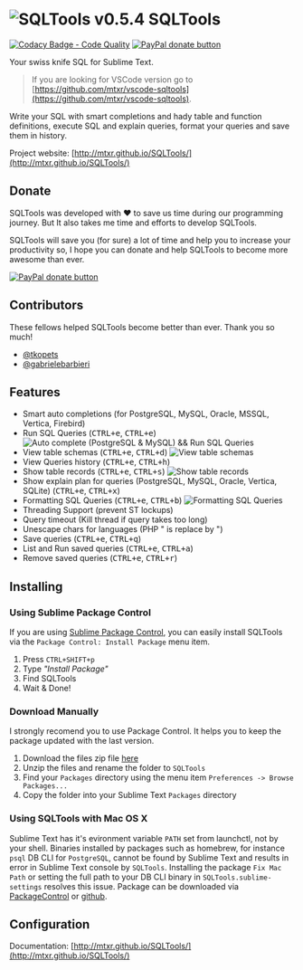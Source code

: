 ![SQLTools v0.5.4](https://github.com/mtxr/SQLTools/raw/images/icon.png?raw=true) SQLTools
===============

[![Codacy Badge - Code Quality](https://api.codacy.com/project/badge/Grade/69521948934940d289f82405d16926bb)](https://www.codacy.com/app/SQLTools/SQLTools?utm_source=github.com&amp;utm_medium=referral&amp;utm_content=mtxr/SQLTools&amp;utm_campaign=Badge_Grade)
<span class="badge-paypal"><a href="https://www.paypal.com/cgi-bin/webscr?cmd=_s-xclick&hosted_button_id=RSMB6DGK238V8" title="Donate to this project using Paypal"><img src="https://img.shields.io/badge/paypal-donate-yellow.svg" alt="PayPal donate button" /></a></span>

Your swiss knife SQL for Sublime Text.

> If you are looking for VSCode version go to [https://github.com/mtxr/vscode-sqltools](https://github.com/mtxr/vscode-sqltools).

Write your SQL with smart completions and hady table and function definitions, execute SQL and explain queries, format your queries and save them in history.

Project website: [http://mtxr.github.io/SQLTools/](http://mtxr.github.io/SQLTools/)

## Donate

SQLTools was developed with ♥ to save us time during our programming journey. But It also takes me time and efforts to develop SQLTools.

SQLTools will save you (for sure) a lot of time and help you to increase your productivity so, I hope you can donate and help SQLTools to become more awesome than ever.

<span class="badge-paypal"><a href="https://www.paypal.com/cgi-bin/webscr?cmd=_s-xclick&hosted_button_id=RSMB6DGK238V8" title="Donate to this project using Paypal"><img src="https://img.shields.io/badge/paypal-donate-yellow.svg" alt="PayPal donate button" /></a></span>



## Contributors

These fellows helped SQLTools become better than ever. Thank you so much!

* [@tkopets](https://github.com/tkopets)
* [@gabrielebarbieri](https://github.com/gabrielebarbieri)

## Features

* Smart auto completions (for PostgreSQL, MySQL, Oracle, MSSQL, Vertica, Firebird)
* Run SQL Queries (<kbd>CTRL+e</kbd>, <kbd>CTRL+e</kbd>)
![Auto complete (PostgreSQL & MySQL) && Run SQL Queries](https://github.com/mtxr/SQLTools/raw/images/execute_auto_complete.gif?raw=true)
* View table schemas (<kbd>CTRL+e</kbd>, <kbd>CTRL+d</kbd>)
![View table schemas](https://github.com/mtxr/SQLTools/raw/images/table_description.gif?raw=true)
* View Queries history (<kbd>CTRL+e</kbd>, <kbd>CTRL+h</kbd>)
* Show table records (<kbd>CTRL+e</kbd>, <kbd>CTRL+s</kbd>)
![Show table records](https://github.com/mtxr/SQLTools/raw/images/table_records.gif?raw=true)
* Show explain plan for queries (PostgreSQL, MySQL, Oracle, Vertica, SQLite) (<kbd>CTRL+e</kbd>, <kbd>CTRL+x</kbd>)
* Formatting SQL Queries (<kbd>CTRL+e</kbd>, <kbd>CTRL+b</kbd>)
![Formatting SQL Queries](https://github.com/mtxr/SQLTools/raw/images/format_sql.gif?raw=true)
* Threading Support (prevent ST lockups)
* Query timeout (Kill thread if query takes too long)
* Unescape chars for languages (PHP \" is replace by ")
* Save queries (<kbd>CTRL+e</kbd>, <kbd>CTRL+q</kbd>)
* List and Run saved queries (<kbd>CTRL+e</kbd>, <kbd>CTRL+a</kbd>)
* Remove saved queries (<kbd>CTRL+e</kbd>, <kbd>CTRL+r</kbd>)

## Installing

### Using Sublime Package Control

If you are using [Sublime Package Control](http://wbond.net/sublime_packages/package_control), you can easily install SQLTools via the `Package Control: Install Package` menu item.

1. Press `CTRL+SHIFT+p`
2. Type *"Install Package"* 
3. Find SQLTools
4. Wait & Done!

### Download Manually

I strongly recomend you to use Package Control. It helps you to keep the package updated with the last version.

1. Download the files zip file [here](http://mtxr.github.io/SQLTools/)
2. Unzip the files and rename the folder to `SQLTools`
3. Find your `Packages` directory using the menu item  `Preferences -> Browse Packages...`
4. Copy the folder into your Sublime Text `Packages` directory

### Using SQLTools with Mac OS X

Sublime Text has it's evironment variable `PATH` set from launchctl, not by your shell. Binaries installed by packages such as homebrew, for instance `psql` DB CLI for `PostgreSQL`, cannot be found by Sublime Text and results in error in Sublime Text console by `SQLTools`. Installing the package `Fix Mac Path` or setting the full path to your DB CLI binary in `SQLTools.sublime-settings` resolves this issue. Package can be downloaded via [PackageControl](https://packagecontrol.io/packages/Fix%20Mac%20Path) or [github](https://github.com/int3h/SublimeFixMacPath).

## Configuration 

Documentation: [http://mtxr.github.io/SQLTools/](http://mtxr.github.io/SQLTools/)
